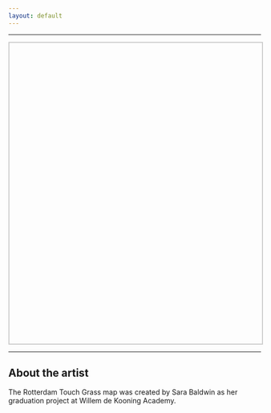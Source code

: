 ```yaml
---
layout: default
---
```


***

<div id="openseadragon" style="width: 100%; height: 600px; border: 2px solid #ccc;"></div>

<script src="https://cdnjs.cloudflare.com/ajax/libs/openseadragon/4.1.0/openseadragon.min.js"></script>
<link rel="stylesheet" href="https://cdnjs.cloudflare.com/ajax/libs/openseadragon/4.1.0/openseadragon.min.css" />

<script>
  OpenSeadragon({
    id: "openseadragon",
    prefixUrl: "https://cdnjs.cloudflare.com/ajax/libs/openseadragon/4.1.0/images/",
    tileSources: "/Rotterdam_Map/assets/deepzoom/rotterdam_map.dzi"
  });
</script>

***

## About the artist

The Rotterdam Touch Grass map was created by Sara Baldwin as her graduation project at Willem de Kooning Academy.
